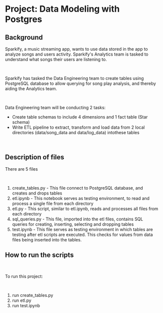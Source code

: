 <h1>Project: Data Modeling with Postgres</h1>

<h2>Background</h2>
<p>Sparkify, a music streaming app, wants to use data stored in the app to analyze songs and users activity. Sparkify's Analytics team is tasked to understand what songs their users are listening to.
</p><br>

<p>Sparkify has tasked the Data Engineering team to create tables using PostgreSQL database to allow querying for song play analysis, and thereby aiding the Analytics team.</p><br>

<p>
Data Engineering team will be conducting 2 tasks: <br>

<ul>
    <li>Create table schemas to include 4 dimensions and 1 fact table (Star schema)</li>
    <li>Write ETL pipeline to extract, transform and load data from 2 local directories (data/song_data and data/log_data) intothese tables</li>   
</ul>
</p><br>

<h2>Description of files</h2>
<p>There are 5 files</p><br>
<ol>
    <li>create_tables.py - This file connect to PostgreSQL database, and creates and drops tables</li>
    <li>etl.ipynb - This notebook serves as testing environment, to read and process a single file from each directory</li>
    <li>etl.py - This script, similar to etl.ipynb, reads and processes all files from each directory </li>
    <li>sql_queries.py - This file, imported into the etl files, contains SQL queries for creating, inserting, selecting and dropping tables</li>
    <li>test.ipynb - This file serves as testing environment in which tables are testing after etl scripts are executed. This checks for values from data files being inserted into the tables.</li>

</ol>
<h2>How to run the scripts</h2><br>

<p>To run this project: </p><br>

<ol>
    <li>run create_tables.py</li>
    <li>run etl.py</li>
    <li>run test.ipynb</li>
    
</ol>
